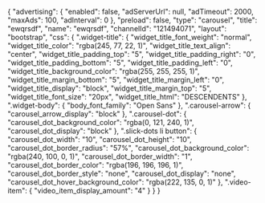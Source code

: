 {
    "advertising": {
        "enabled": false,
        "adServerUrl": null,
        "adTimeout": 2000,
        "maxAds": 100,
        "adInterval": 0
    },
    "preload": false,
    "type": "carousel",
    "title": "ewqrsdf",
    "name": "ewqrsdf",
    "channelId": "121494071",
    "layout": "bootstrap",
    "css": {
        ".widget-title": {
            "widget_title_font_weight": "normal",
            "widget_title_color": "rgba(245, 77, 22, 1)",
            "widget_title_text_align": "center",
            "widget_title_padding_top": "5",
            "widget_title_padding_right": "0",
            "widget_title_padding_bottom": "5",
            "widget_title_padding_left": "0",
            "widget_title_background_color": "rgba(255, 255, 255, 1)",
            "widget_title_margin_bottom": "5",
            "widget_title_margin_left": "0",
            "widget_title_display": "block",
            "widget_title_margin_top": "5",
            "widget_title_font_size": "20px",
            "widget_title_html": "DESCENDENTS"
        },
        ".widget-body": {
            "body_font_family": "Open Sans"
        },
        ".carousel-arrow": {
            "carousel_arrow_display": "block"
        },
        ".carousel-dot": {
            "carousel_dot_background_color": "rgba(0, 121, 240, 1)",
            "carousel_dot_display": "block"
        },
        ".slick-dots li button": {
            "carousel_dot_width": "10",
            "carousel_dot_height": "10",
            "carousel_dot_border_radius": "57%",
            "carousel_dot_background_color": "rgba(240, 100, 0, 1)",
            "carousel_dot_border_width": "1",
            "carousel_dot_border_color": "rgba(196, 196, 196, 1)",
            "carousel_dot_border_style": "none",
            "carousel_dot_display": "none",
            "carousel_dot_hover_background_color": "rgba(222, 135, 0, 1)"
        },
        ".video-item": {
            "video_item_display_amount": "4"
        }
    }
}